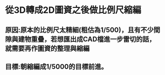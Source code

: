 # 從3D轉成2D圖資之後做比例尺縮編
## 原因:原本的比例尺太精細(粗估為1/500)，且有不少間隙與建物重疊，若想匯出成CAD檔進一步雷切的話，就需要再作圖資的整理與縮編
## 目標:朝縮編成1/5000的目標前進。
